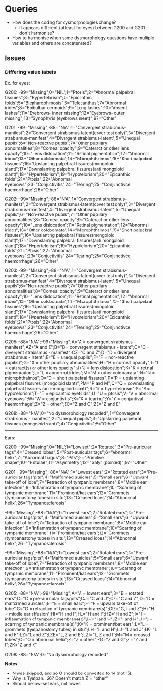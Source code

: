 # Queries

- How does the coding for dysmorphologies change?
    - It appears different (at least for eyes) between G200 and G201 - don't harmonise?
- How to harmonise when some dysmorphology questions have multiple variables and others are concatenated?

## Issues

### Differing value labels

Ex. for eyes:

G200:
-99="Missing";0="NIL";1="Ptosis";2="Abnormal palpebral fissures";3="Hypertelorism";4="Epicanthic folds";5="Blepharophimosis";6="Telecanthus";7="Abnormal irides";8="Epibulbar dermoids";9="Long lashes";10="Absent lashes";11="Eyebrows- inner missing";12="Eyebrows- outer missing";13="Synophyris (eyebrows meet)";97="Other"

G201:
-99="Missing";-88="N/A";1="Convergent strabismus-manifest";2="Convergent strabismus-latent(cover test only)";3="Divergent strabismus-manifest";4="Divergent strabismus-latent";5="Unequal pupils";6="Non-reactive pupils";7="Other pupillary abnormalities";8="Corneal opacity";9="Cateract or other lens opacity";10="Lens dislocation";11="Retinal pigmentation";12="Abnormal irides";13="Other colobomata";14="Microphthalmos";15="Short palpebral fissures";16="Upslanting palpebral fissures(mongoloid slant)";17="Downslanting palpebral fissures(anti mongoloid slant)";18="Hypertelorism";19="Hypotelorism";20="Epicanthic folds";21="Ptosis";22="Abnormal eyebrows";23="Conjuctivitis";24="Tearing";25="Conjunctivce haemorrhage";26="Other"

G202:
-99="Missing";-88="N/A";1="Convergent strabismus-manifest";2="Convergent strabismus-latent(cover test only)";3="Divergent strabismus-manifest";4="Divergent strabismus-latent";5="Unequal pupils";6="Non-reactive pupils";7="Other pupillary abnormalities";8="Corneal opacity";9="Cateract or other lens opacity";10="Lens dislocation";11="Retinal pigmentation";12="Abnormal irides";13="Other colobomata";14="Microphthalmos";15="Short palpebral fissures";16="Upslanting palpebral fissures(mongoloid slant)";17="Downslanting palpebral fissures(anti mongoloid slant)";18="Hypertelorism";19="Hypotelorism";20="Epicanthic folds";21="Ptosis";22="Abnormal eyebrows";23="Conjuctivitis";24="Tearing";25="Conjunctivce haemorrhage";26="Other"

G203:
-99="Missing";-88="N/A";1="Convergent strabismus-manifest";2="Convergent strabismus-latent(cover test only)";3="Divergent strabismus-manifest";4="Divergent strabismus-latent";5="Unequal pupils";6="Non-reactive pupils";7="Other pupillary abnormalities";8="Corneal opacity";9="Cateract or other lens opacity";10="Lens dislocation";11="Retinal pigmentation";12="Abnormal irides";13="Other colobomata";14="Microphthalmos";15="Short palpebral fissures";16="Upslanting palpebral fissures(mongoloid slant)";17="Downslanting palpebral fissures(anti mongoloid slant)";18="Hypertelorism";19="Hypotelorism";20="Epicanthic folds";21="Ptosis";22="Abnormal eyebrows";23="Conjuctivitis";24="Tearing";25="Conjunctivce haemorrhage";26="Other"

G205:
-88="N/A";-99="Missing";A="A = convergent strabismus - manifest";AZ="A and Z";B="B = convergent strabismus - latent";C="C = divergent strabismus - manifest";CZ="C and Z";D="D = divergent strabismus - latent";E="E = unequal pupils";F="F = non-reactive pupil(s)";G="G = other pupillary abnormalities";H="H = corneal opacity";I="I = cataract(s) or other lens opacity";J="J = lens dislocation";K="K = retinal pigmentation";L="L = abnormal irides";M="M = other colobamata";N="N = microphthalmos";O="O = short palpebral fissures";P="P = upslanting palpebral fissures (mongoloid slant)";PM="P and M";Q="Q = downslanting palpebral fissures (anti-mongoloid slant)";R="R = hypertelorism";S="S = hypotelorism";T="T = epicanthic eyefolds";U="U = ptosis";V="V = abnormal eyebrows";W="W = conjuntivitis";X="X = tearing";Y="Y = conjuntival haemorrhage";Z="Z = other";ZC="Z and C";ZE="Z and E"

G208:
-88="N/A";0="No dysmorphology recorded";1="Convergent strabismus - manifest";2="Unequal pupils";3="Upslanting palpebral fissures (mongoloid slant)";4="Conjuntivitis";5="Other"

---

Ears:

G200:
-99="Missing";0="NIL";1="Low set";2="Rotated";3="Pre-auricular tags";4="Creased lobes";5="Post-auricular tags";6="Abnormal helix";7="Abnormal tragus";8="Pits";9="Primitive shape";10="Fistulae";11="Asymmetry";12="Satyr (pointed)";97="Other"

G201:
-99="Missing";-88="N/A";1="Lowest ears";2="Rotated ears";3="Pre-auricular tags/pits";4="Malformed auricles";5="Small ears";6="Upward take-off of lobe";7="Retraction of tympanic membrane";8="Middle ear infection";9="Inflammation of tympanic membrane";10="Scarring of tympanic membrane";11="Prominent/bat ears";12="Grommets (tympanastomy tubes) in situ";13="Creased lobes";14="Abnormal helix";26="Tympanosclerosis"

-99="Missing";-88="N/A";1="Lowest ears";2="Rotated ears";3="Pre-auricular tags/pits";4="Malformed auricles";5="Small ears";6="Upward take-off of lobe";7="Retraction of tympanic membrane";8="Middle ear infection";9="Inflammation of tympanic membrane";10="Scarring of tympanic membrane";11="Prominent/bat ears";12="Grommets (tympanastomy tubes) in situ";13="Creased lobes";14="Abnormal helix";26="Tympanosclerosis"

-99="Missing";-88="N/A";1="Lowest ears";2="Rotated ears";3="Pre-auricular tags/pits";4="Malformed auricles";5="Small ears";6="Upward take-off of lobe";7="Retraction of tympanic membrane";8="Middle ear infection";9="Inflammation of tympanic membrane";10="Scarring of tympanic membrane";11="Prominent/bat ears";12="Grommets (tympanastomy tubes) in situ";13="Creased lobes";14="Abnormal helix";26="Tympanosclerosis"

G205:
-88="N/A";-99="Missing";A="A = lowset ears";B="B = rotated ears";C="C = pre-auricular tags/pits";CJ="C and J";CZ="C and Z";D="D = malformed auricles";E="E = small ears";F="F = upward take-off of lobe";G="G = retraction of tympanic membrane(s)";GIZ="G, i and Z";H="H = middle ear effusion";HI="H and I";HL="H and l";HZ="H and Z";I="I = inflammation of tympanic membrane(s)";IH="I and H";IZ="I and H";J="J = scarring of tympanic membrane(s)";K="K = prominent/bat ears";L="L = grommets (tympanostomy tubes) in situ";LH="L and H";LJ="L and J";LK="L and K";LZ="L and Z";LZE="L, Z and E";LZI="L, Z and I";M="M = creased lobes";O="O = abnormal helix";Z="Z = other";ZG="Z and G";ZI="Z and I";ZK="Z and K"

G208:
-88="N/A";0="No dysmorphology recorded"

**Notes**
- N was skipped, and so O should be converted to 14 (not 15).
- Why is Tympan.. 26? Doesn't match Z = "other"
- Should be low-set ears, not lowest

